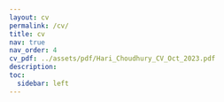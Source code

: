 ```yaml
---
layout: cv
permalink: /cv/
title: cv
nav: true
nav_order: 4
cv_pdf: ../assets/pdf/Hari_Choudhury_CV_Oct_2023.pdf
description: 
toc:
  sidebar: left
---
```

